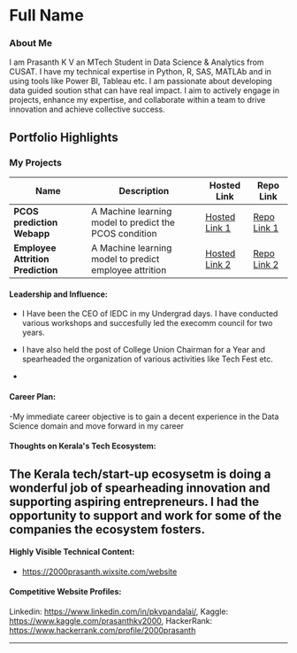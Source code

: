 # Full Name 

### About Me

I am Prasanth K V an MTech Student in Data Science & Analytics from CUSAT. I have my technical expertise in Python, R, SAS, MATLAb and in using tools like
Power BI, Tableau etc. I am passionate about developing data guided soution sthat can have real impact. 
I aim to actively engage in projects, enhance my expertise, and collaborate within a team to drive innovation and achieve collective success.


## Portfolio Highlights

### My Projects

| Name                | Description                                                               | Hosted Link                              | Repo Link                                                      |
|---------------------|---------------------------------------------------------------------------|------------------------------------------|----------------------------------------------------------------|
| **PCOS prediction Webapp**  | A Machine learning model to predict the PCOS condition           | [Hosted Link 1](https://pcosprediction-bm68azfwyafrpbssef5ucx.streamlit.app/)    | [Repo Link 1](https://github.com/2000prasanth/PCOS_Prediction)             |
| **Employee Attrition Prediction**  | A Machine learning model to predict employee attrition| [Hosted Link 2](http://hrattritionteam3.pythonanywhere.com/)    | [Repo Link 2](https://github.com/2000prasanth/HR-Attrition-Prediction-Analytics)             |

#### Leadership and Influence:

- I Have been the CEO of IEDC in my Undergrad days. I have conducted various workshops and succesfully led the execomm council for two years.
- I have also held the post of College Union Chairman for a Year and spearheaded the organization of various activities like Tech Fest etc.

- 
#### Career Plan:

-My immediate career objective is to gain a decent experience in the Data Science domain and move forward in my career

#### Thoughts on Kerala's Tech Ecosystem:

The Kerala tech/start-up ecosysetm is doing a wonderful job of spearheading innovation and supporting aspiring entrepreneurs. I had the opportunity
to support and work for some of the companies the ecosystem fosters.
-


#### Highly Visible Technical Content:

- https://2000prasanth.wixsite.com/website



#### Competitive Website Profiles:
Linkedin: https://www.linkedin.com/in/pkvpandalai/, Kaggle: https://www.kaggle.com/prasanthkv2000, HackerRank: https://www.hackerrank.com/profile/2000prasanth 


---
